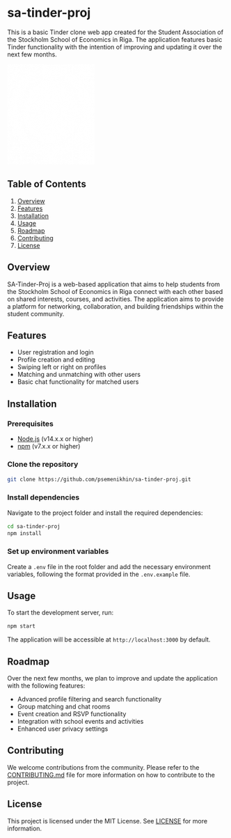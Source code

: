 # sa-tinder-proj

This is a basic Tinder clone web app created for the Student Association of the Stockholm School of Economics in Riga. The application features basic Tinder functionality with the intention of improving and updating it over the next few months.

![sa-tinder-proj](https://raw.githubusercontent.com/psemenikhin/sa-tinder-proj/main/client/src/images/SA_logo.png)

## Table of Contents

1. [Overview](#overview)
2. [Features](#features)
3. [Installation](#installation)
4. [Usage](#usage)
5. [Roadmap](#roadmap)
6. [Contributing](#contributing)
7. [License](#license)

## Overview

SA-Tinder-Proj is a web-based application that aims to help students from the Stockholm School of Economics in Riga connect with each other based on shared interests, courses, and activities. The application aims to provide a platform for networking, collaboration, and building friendships within the student community.

## Features

- User registration and login
- Profile creation and editing
- Swiping left or right on profiles
- Matching and unmatching with other users
- Basic chat functionality for matched users

## Installation

### Prerequisites

- [Node.js](https://nodejs.org/) (v14.x.x or higher)
- [npm](https://www.npmjs.com/) (v7.x.x or higher)

### Clone the repository

```bash
git clone https://github.com/psemenikhin/sa-tinder-proj.git
```

### Install dependencies

Navigate to the project folder and install the required dependencies:

```bash
cd sa-tinder-proj
npm install
```

### Set up environment variables

Create a `.env` file in the root folder and add the necessary environment variables, following the format provided in the `.env.example` file.

## Usage

To start the development server, run:

```bash
npm start
```

The application will be accessible at `http://localhost:3000` by default.

## Roadmap

Over the next few months, we plan to improve and update the application with the following features:

- Advanced profile filtering and search functionality
- Group matching and chat rooms
- Event creation and RSVP functionality
- Integration with school events and activities
- Enhanced user privacy settings

## Contributing

We welcome contributions from the community. Please refer to the [CONTRIBUTING.md](CONTRIBUTING.md) file for more information on how to contribute to the project.

## License

This project is licensed under the MIT License. See [LICENSE](LICENSE) for more information.
